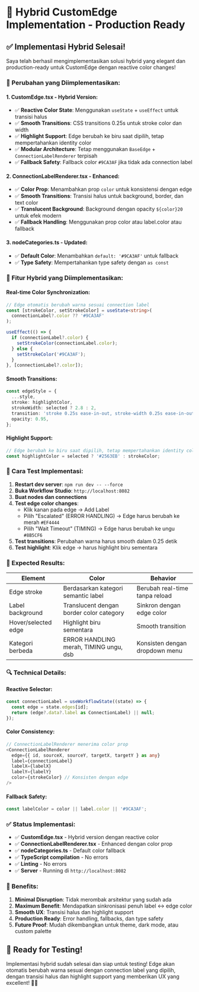 # 🎯 Hybrid CustomEdge Implementation - Production Ready

## ✅ **Implementasi Hybrid Selesai!**

Saya telah berhasil mengimplementasikan solusi hybrid yang elegant dan production-ready untuk CustomEdge dengan reactive color changes!

### **🔧 Perubahan yang Diimplementasikan:**

#### **1. CustomEdge.tsx - Hybrid Version:**
- ✅ **Reactive Color State**: Menggunakan `useState` + `useEffect` untuk transisi halus
- ✅ **Smooth Transitions**: CSS transitions 0.25s untuk stroke color dan width
- ✅ **Highlight Support**: Edge berubah ke biru saat dipilih, tetap mempertahankan identity color
- ✅ **Modular Architecture**: Tetap menggunakan `BaseEdge` + `ConnectionLabelRenderer` terpisah
- ✅ **Fallback Safety**: Fallback color `#9CA3AF` jika tidak ada connection label

#### **2. ConnectionLabelRenderer.tsx - Enhanced:**
- ✅ **Color Prop**: Menambahkan prop `color` untuk konsistensi dengan edge
- ✅ **Smooth Transitions**: Transisi halus untuk background, border, dan text color
- ✅ **Translucent Background**: Background dengan opacity `${color}20` untuk efek modern
- ✅ **Fallback Handling**: Menggunakan prop color atau label.color atau fallback

#### **3. nodeCategories.ts - Updated:**
- ✅ **Default Color**: Menambahkan `default: '#9CA3AF'` untuk fallback
- ✅ **Type Safety**: Mempertahankan type safety dengan `as const`

### **🎨 Fitur Hybrid yang Diimplementasikan:**

#### **Real-time Color Synchronization:**
```typescript
// Edge otomatis berubah warna sesuai connection label
const [strokeColor, setStrokeColor] = useState<string>(
  connectionLabel?.color ?? '#9CA3AF'
);

useEffect(() => {
  if (connectionLabel?.color) {
    setStrokeColor(connectionLabel.color);
  } else {
    setStrokeColor('#9CA3AF');
  }
}, [connectionLabel?.color]);
```

#### **Smooth Transitions:**
```typescript
const edgeStyle = {
  ...style,
  stroke: highlightColor,
  strokeWidth: selected ? 2.8 : 2,
  transition: 'stroke 0.25s ease-in-out, stroke-width 0.25s ease-in-out',
  opacity: 0.95,
};
```

#### **Highlight Support:**
```typescript
// Edge berubah ke biru saat dipilih, tetap mempertahankan identity color
const highlightColor = selected ? '#2563EB' : strokeColor;
```

### **🚀 Cara Test Implementasi:**

1. **Restart dev server**: `npm run dev -- --force`
2. **Buka Workflow Studio**: `http://localhost:8082`
3. **Buat nodes dan connections**
4. **Test edge color changes**:
   - Klik kanan pada edge → Add Label
   - Pilih "Escalated" (ERROR HANDLING) → Edge harus berubah ke merah `#EF4444`
   - Pilih "Wait Timeout" (TIMING) → Edge harus berubah ke ungu `#8B5CF6`
5. **Test transitions**: Perubahan warna harus smooth dalam 0.25 detik
6. **Test highlight**: Klik edge → harus highlight biru sementara

### **📱 Expected Results:**

| Element | Color | Behavior |
|---------|-------|----------|
| Edge stroke | Berdasarkan kategori semantic label | Berubah real-time tanpa reload |
| Label background | Translucent dengan border color category | Sinkron dengan edge color |
| Hover/selected edge | Highlight biru sementara | Smooth transition |
| Kategori berbeda | ERROR HANDLING merah, TIMING ungu, dsb | Konsisten dengan dropdown menu |

### **🔍 Technical Details:**

#### **Reactive Selector:**
```typescript
const connectionLabel = useWorkflowState((state) => {
  const edge = state.edges[id];
  return (edge?.data?.label as ConnectionLabel) || null;
});
```

#### **Color Consistency:**
```typescript
// ConnectionLabelRenderer menerima color prop
<ConnectionLabelRenderer 
  edge={{ id, sourceX, sourceY, targetX, targetY } as any}
  label={connectionLabel}
  labelX={labelX}
  labelY={labelY}
  color={strokeColor} // Konsisten dengan edge
/>
```

#### **Fallback Safety:**
```typescript
const labelColor = color || label.color || '#9CA3AF';
```

### **✅ Status Implementasi:**

- ✅ **CustomEdge.tsx** - Hybrid version dengan reactive color
- ✅ **ConnectionLabelRenderer.tsx** - Enhanced dengan color prop
- ✅ **nodeCategories.ts** - Default color fallback
- ✅ **TypeScript compilation** - No errors
- ✅ **Linting** - No errors
- ✅ **Server** - Running di `http://localhost:8082`

### **🎯 Benefits:**

1. **Minimal Disruption**: Tidak merombak arsitektur yang sudah ada
2. **Maximum Benefit**: Mendapatkan sinkronisasi penuh label ↔ edge color
3. **Smooth UX**: Transisi halus dan highlight support
4. **Production Ready**: Error handling, fallbacks, dan type safety
5. **Future Proof**: Mudah dikembangkan untuk theme, dark mode, atau custom palette

## 🚀 **Ready for Testing!**

Implementasi hybrid sudah selesai dan siap untuk testing! Edge akan otomatis berubah warna sesuai dengan connection label yang dipilih, dengan transisi halus dan highlight support yang memberikan UX yang excellent! 🎨✨
